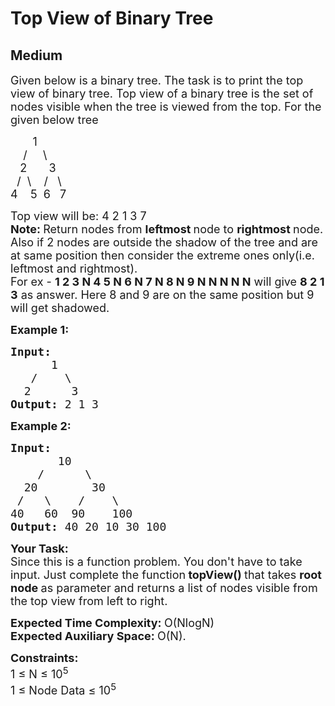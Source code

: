# Top View of Binary Tree
## Medium
<div class="problems_problem_content__Xm_eO" style="user-select: auto;"><p style="user-select: auto;"><span style="font-size: 18px; user-select: auto;">Given below is a binary tree. The task is to print the top view of binary tree. Top view of a binary tree is the set of nodes visible when the tree is viewed from the top. For the given below tree</span></p>

<p style="user-select: auto;"><span style="font-size: 18px; user-select: auto;">&nbsp;&nbsp;&nbsp;&nbsp;&nbsp;&nbsp; 1<br style="user-select: auto;">
&nbsp;&nbsp;&nbsp; /&nbsp;&nbsp;&nbsp;&nbsp; \<br style="user-select: auto;">
&nbsp;&nbsp; 2&nbsp;&nbsp;&nbsp;&nbsp;&nbsp;&nbsp; 3<br style="user-select: auto;">
&nbsp; /&nbsp; \&nbsp;&nbsp;&nbsp; /&nbsp;&nbsp; \<br style="user-select: auto;">
4&nbsp;&nbsp;&nbsp; 5&nbsp; 6&nbsp;&nbsp; 7</span></p>

<p style="user-select: auto;"><span style="font-size: 18px; user-select: auto;">Top view will be: 4 2 1 3 7<br style="user-select: auto;">
<strong style="user-select: auto;">Note: </strong>Return nodes from <strong style="user-select: auto;">leftmost </strong>node to <strong style="user-select: auto;">rightmost </strong>node. Also if 2 nodes are outside the shadow of the tree and are at same position then consider the extreme ones only(i.e. leftmost and rightmost).&nbsp;<br style="user-select: auto;">
For ex -&nbsp;<strong style="user-select: auto;">1 2 3 N 4 5 N 6 N 7 N 8 N 9 N N N N N</strong> will give&nbsp;<strong style="user-select: auto;">8 2 1 3</strong> as answer. Here 8 and 9 are on the same position but 9 will get shadowed.</span></p>

<p style="user-select: auto;"><span style="font-size: 18px; user-select: auto;"><strong style="user-select: auto;">Example 1:</strong></span></p>

<pre style="user-select: auto;"><span style="font-size: 18px; user-select: auto;"><strong style="user-select: auto;">Input:
</strong>&nbsp;     1
  &nbsp;/&nbsp;&nbsp;&nbsp; \
  2&nbsp;&nbsp;&nbsp;&nbsp;&nbsp; 3
<strong style="user-select: auto;">Output: </strong>2 1 3<strong style="user-select: auto;">
</strong></span></pre>

<p style="user-select: auto;"><span style="font-size: 18px; user-select: auto;"><strong style="user-select: auto;">Example 2:</strong></span></p>

<pre style="user-select: auto;"><span style="font-size: 18px; user-select: auto;"><strong style="user-select: auto;">Input:
</strong>&nbsp;      10
 &nbsp;&nbsp; /&nbsp;&nbsp;&nbsp;&nbsp;&nbsp; \
  20&nbsp; &nbsp;&nbsp;&nbsp; &nbsp; 30
 /&nbsp;&nbsp; \&nbsp;&nbsp;&nbsp;&nbsp;/&nbsp; &nbsp;&nbsp;\
40&nbsp;&nbsp; 60  90&nbsp; &nbsp;&nbsp;100
<strong style="user-select: auto;">Output: </strong>40 20 10 30 100
</span></pre>

<p style="user-select: auto;"><strong style="user-select: auto;"><span style="font-size: 18px; user-select: auto;">Your Task:</span></strong><br style="user-select: auto;">
<span style="font-size: 18px; user-select: auto;">Since this is a function problem. You don't have to take input. Just complete the function<strong style="user-select: auto;">&nbsp;topView() </strong>that takes <strong style="user-select: auto;">root node </strong>as parameter and returns a list of nodes visible from the top view from left to right.</span></p>

<p style="user-select: auto;"><span style="font-size: 18px; user-select: auto;"><strong style="user-select: auto;">Expected Time Complexity:&nbsp;</strong>O(NlogN)<br style="user-select: auto;">
<strong style="user-select: auto;">Expected Auxiliary Space:&nbsp;</strong>O(N).</span></p>

<p style="user-select: auto;"><span style="font-size: 18px; user-select: auto;"><strong style="user-select: auto;">Constraints:</strong><br style="user-select: auto;">
1 ≤&nbsp;N ≤&nbsp;10<sup style="user-select: auto;">5</sup><br style="user-select: auto;">
1 ≤ Node Data ≤&nbsp;10<sup style="user-select: auto;">5</sup></span><br style="user-select: auto;">
&nbsp;</p>
</div>